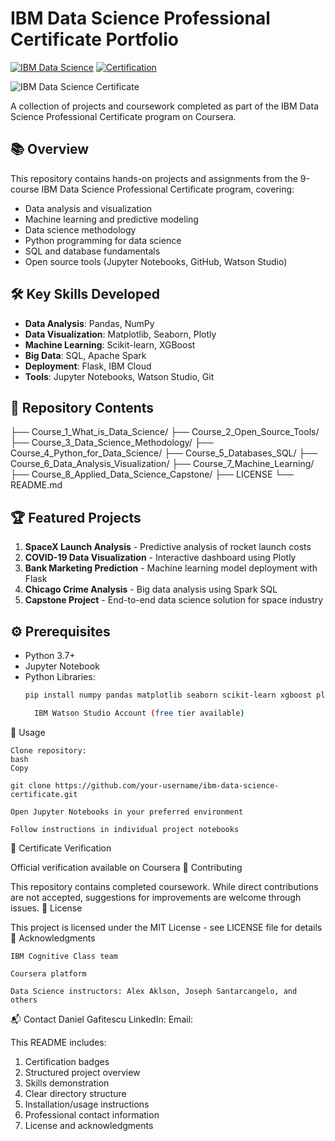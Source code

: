 # IBM Data Science Professional Certificate Portfolio

[![IBM Data Science](https://img.shields.io/badge/IBM-Data%20Science-blue.svg)](https://www.ibm.com/training/data-science)
[![Certification](https://img.shields.io/badge/Certificate-Professional%20Data%20Science-green.svg)](https://www.coursera.org/professional-certificates/ibm-data-science)

![IBM Data Science Certificate](images/certificate.png) <!-- Add your certificate image -->

A collection of projects and coursework completed as part of the IBM Data Science Professional Certificate program on Coursera.

## 📚 Overview
This repository contains hands-on projects and assignments from the 9-course IBM Data Science Professional Certificate program, covering:
- Data analysis and visualization
- Machine learning and predictive modeling
- Data science methodology
- Python programming for data science
- SQL and database fundamentals
- Open source tools (Jupyter Notebooks, GitHub, Watson Studio)

## 🛠️ Key Skills Developed
- **Data Analysis**: Pandas, NumPy
- **Data Visualization**: Matplotlib, Seaborn, Plotly
- **Machine Learning**: Scikit-learn, XGBoost
- **Big Data**: SQL, Apache Spark
- **Deployment**: Flask, IBM Cloud
- **Tools**: Jupyter Notebooks, Watson Studio, Git

## 📂 Repository Contents
├── Course_1_What_is_Data_Science/
├── Course_2_Open_Source_Tools/
├── Course_3_Data_Science_Methodology/
├── Course_4_Python_for_Data_Science/
├── Course_5_Databases_SQL/
├── Course_6_Data_Analysis_Visualization/
├── Course_7_Machine_Learning/
├── Course_8_Applied_Data_Science_Capstone/
├── LICENSE
└── README.md


## 🏆 Featured Projects
1. **SpaceX Launch Analysis** - Predictive analysis of rocket launch costs
2. **COVID-19 Data Visualization** - Interactive dashboard using Plotly
3. **Bank Marketing Prediction** - Machine learning model deployment with Flask
4. **Chicago Crime Analysis** - Big data analysis using Spark SQL
5. **Capstone Project** - End-to-end data science solution for space industry

## ⚙️ Prerequisites
- Python 3.7+
- Jupyter Notebook
- Python Libraries:
  ```bash
  pip install numpy pandas matplotlib seaborn scikit-learn xgboost plotly

    IBM Watson Studio Account (free tier available)

🚀 Usage

    Clone repository:
    bash
    Copy

    git clone https://github.com/your-username/ibm-data-science-certificate.git

    Open Jupyter Notebooks in your preferred environment

    Follow instructions in individual project notebooks

📜 Certificate Verification

Official verification available on Coursera
🤝 Contributing

This repository contains completed coursework. While direct contributions are not accepted, suggestions for improvements are welcome through issues.
📄 License

This project is licensed under the MIT License - see LICENSE file for details
🙏 Acknowledgments

    IBM Cognitive Class team

    Coursera platform

    Data Science instructors: Alex Aklson, Joseph Santarcangelo, and others

📬 Contact
Daniel Gafitescu
LinkedIn:
Email: 


This README includes:
1. Certification badges
2. Structured project overview
3. Skills demonstration
4. Clear directory structure
5. Installation/usage instructions
6. Professional contact information
7. License and acknowledgments
